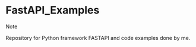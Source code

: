# FastAPI_Examples

> [!NOTE]
> Repository for Python framework FASTAPI and code examples done by me.

